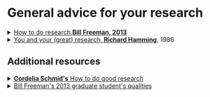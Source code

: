 # General advice for your research
<details><summary> <a href="https://people.csail.mit.edu/billf/publications/How_To_Do_Research.pdf">How to do research,<b>Bill Freeman, 2013</b></a></summary>
Read it all !
</details>


<details> <summary> <a href="http://paulgraham.com/hamming.html"> You and your (great) research, <b>Richard Hamming</b></a>, 1986 </summary>

> Drop modesty and say to yourself, ``Yes, I would like to do first-class work.'' 

> Ask yourself: ``What are the important problems in my field?'' 

> The more you know, the more you learn; the more you learn, the more you can do; the more you can do, the more the opportunity 

> Given two people with exactly the same ability, the one person who manages day in and day out to get in one more hour of thinking will be tremendously more productive over a lifetime.

</details>

## Additional resources

<details> <summary><a href="https://www.cc.gatech.edu/~parikh/citizenofcvpr/static/slides/schmid_good_research_and_evaluation.pdf">  <b>Cordelia Schmid's</b> How to do good research </summary>
  
> Think about long-term goals / hard problems

> Avoid making models complex without any evaluation of necessity

> Avoid models designed for one particular dataset, hiding the fact that it doesn’t work elsewhere

> Open-source your code

> Provide a precise description of how the model's parameters were set

</details>
  
<details> <summary><a href="https://people.csail.mit.edu/billf/talks/10minFreeman2013.pdf">Bill Freeman's 2013 graduate student's qualities </a></summary>
  
> Curiosity, Creativity, Flexibility, Enthousiasm
> Persistence, Courage

</details>

